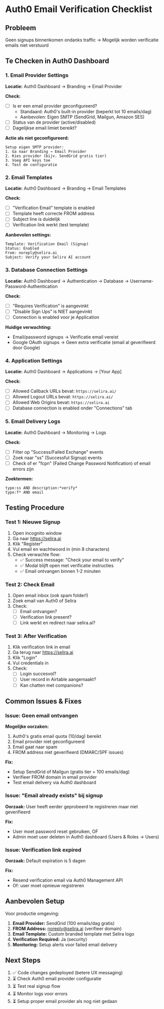 # Auth0 Email Verification Checklist

## Probleem
Geen signups binnenkomen ondanks traffic → Mogelijk worden verificatie emails niet verstuurd

## Te Checken in Auth0 Dashboard

### 1. Email Provider Settings
**Locatie:** Auth0 Dashboard → Branding → Email Provider

**Check:**
- [ ] Is er een email provider geconfigureerd?
  - Standaard: Auth0's built-in provider (beperkt tot 10 emails/dag)
  - Aanbevolen: Eigen SMTP (SendGrid, Mailgun, Amazon SES)
- [ ] Status van de provider (active/disabled)
- [ ] Dagelijkse email limiet bereikt?

**Actie als niet geconfigureerd:**
```
Setup eigen SMTP provider:
1. Ga naar Branding → Email Provider
2. Kies provider (bijv. SendGrid gratis tier)
3. Voeg API keys toe
4. Test de configuratie
```

### 2. Email Templates
**Locatie:** Auth0 Dashboard → Branding → Email Templates

**Check:**
- [ ] "Verification Email" template is enabled
- [ ] Template heeft correcte FROM address
- [ ] Subject line is duidelijk
- [ ] Verification link werkt (test template)

**Aanbevolen settings:**
```
Template: Verification Email (Signup)
Status: Enabled
From: noreply@selira.ai
Subject: Verify your Selira AI account
```

### 3. Database Connection Settings
**Locatie:** Auth0 Dashboard → Authentication → Database → Username-Password-Authentication

**Check:**
- [ ] "Requires Verification" is aangevinkt
- [ ] "Disable Sign Ups" is NIET aangevinkt
- [ ] Connection is enabled voor je Application

**Huidige verwachting:**
- Email/password signups → Verificatie email vereist
- Google OAuth signups → Geen extra verificatie (email al geverifieerd door Google)

### 4. Application Settings
**Locatie:** Auth0 Dashboard → Applications → [Your App]

**Check:**
- [ ] Allowed Callback URLs bevat: `https://selira.ai/`
- [ ] Allowed Logout URLs bevat: `https://selira.ai/`
- [ ] Allowed Web Origins bevat: `https://selira.ai`
- [ ] Database connection is enabled onder "Connections" tab

### 5. Email Delivery Logs
**Locatie:** Auth0 Dashboard → Monitoring → Logs

**Check:**
- [ ] Filter op "Success/Failed Exchange" events
- [ ] Zoek naar "ss" (Successful Signup) events
- [ ] Check of er "fcpn" (Failed Change Password Notification) of email errors zijn

**Zoektermen:**
```
type:ss AND description:*verify*
type:f* AND email
```

## Testing Procedure

### Test 1: Nieuwe Signup
1. Open incognito window
2. Ga naar https://selira.ai
3. Klik "Register"
4. Vul email en wachtwoord in (min 8 characters)
5. Check verwachte flow:
   - ✅ Success message: "Check your email to verify"
   - ✅ Modal blijft open met verificatie instructies
   - ✅ Email ontvangen binnen 1-2 minuten

### Test 2: Check Email
1. Open email inbox (ook spam folder!)
2. Zoek email van Auth0 of Selira
3. Check:
   - [ ] Email ontvangen?
   - [ ] Verification link present?
   - [ ] Link werkt en redirect naar selira.ai?

### Test 3: After Verification
1. Klik verification link in email
2. Ga terug naar https://selira.ai
3. Klik "Login"
4. Vul credentials in
5. Check:
   - [ ] Login succesvol?
   - [ ] User record in Airtable aangemaakt?
   - [ ] Kan chatten met companions?

## Common Issues & Fixes

### Issue: Geen email ontvangen
**Mogelijke oorzaken:**
1. Auth0's gratis email quota (10/dag) bereikt
2. Email provider niet geconfigureerd
3. Email gaat naar spam
4. FROM address niet geverifieerd (DMARC/SPF issues)

**Fix:**
- Setup SendGrid of Mailgun (gratis tier = 100 emails/dag)
- Verifieer FROM domain in email provider
- Test email delivery via Auth0 dashboard

### Issue: "Email already exists" bij signup
**Oorzaak:** User heeft eerder geprobeerd te registreren maar niet geverifieerd

**Fix:**
- User moet password reset gebruiken, OF
- Admin moet user deleten in Auth0 dashboard (Users & Roles → Users)

### Issue: Verification link expired
**Oorzaak:** Default expiration is 5 dagen

**Fix:**
- Resend verification email via Auth0 Management API
- Of: user moet opnieuw registreren

## Aanbevolen Setup

Voor productie omgeving:

1. **Email Provider:** SendGrid (100 emails/dag gratis)
2. **FROM Address:** noreply@selira.ai (verifieer domain)
3. **Email Template:** Custom branded template met Selira logo
4. **Verification Required:** Ja (security)
5. **Monitoring:** Setup alerts voor failed email delivery

## Next Steps

1. ✅ Code changes gedeployed (betere UX messaging)
2. ⏳ Check Auth0 email provider configuratie
3. ⏳ Test real signup flow
4. ⏳ Monitor logs voor errors
5. ⏳ Setup proper email provider als nog niet gedaan
